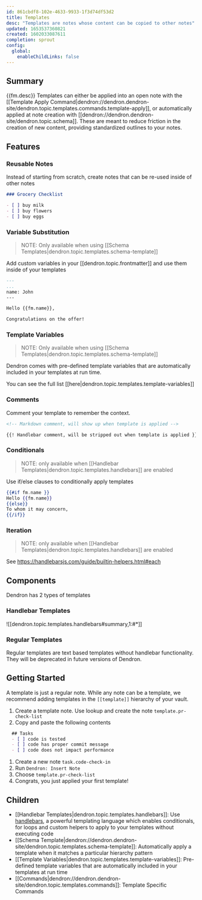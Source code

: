 ```yaml
---
id: 861cbdf8-102e-4633-9933-1f3d74df53d2
title: Templates
desc: "Templates are notes whose content can be copied to other notes"
updated: 1653537360821
created: 1602033087611
completion: sprout
config:
  global:
    enableChildLinks: false
---
```


## Summary

{{fm.desc}}
Templates can either be applied into an open note with the [[Template Apply Command|dendron://dendron.dendron-site/dendron.topic.templates.commands.template-apply]], or automatically applied at note creation with [[dendron://dendron.dendron-site/dendron.topic.schema]]. 
These are meant to reduce friction in the creation of new content, providing standardized outlines to your notes.

## Features

### Reusable Notes

Instead of starting from scratch, create notes that can be re-used inside of other notes

```md
### Grocery Checklist

- [ ] buy milk
- [ ] buy flowers
- [ ] buy eggs
```

### Variable Substitution

> NOTE: Only available when using [[Schema Templates|dendron.topic.templates.schema-template]]

Add custom variables in your [[dendron.topic.frontmatter]] and use them inside of your templates

```md
---
...
name: John
---

Hello {{fm.name}},

Congratulations on the offer!
```

### Template Variables

> NOTE: Only available when using [[Schema Templates|dendron.topic.templates.schema-template]]

Dendron comes with pre-defined template variables that are automatically included in your templates at run time. 

You can see the full list [[here|dendron.topic.templates.template-variables]]

### Comments
Comment your template to remember the context. 

```md
<!-- Markdown comment, will show up when template is applied -->

{{! Handlebar comment, will be stripped out when template is applied }}
```

### Conditionals 

> NOTE: only available when [[Handlebar Templates|dendron.topic.templates.handlebars]] are enabled

Use if/else clauses to conditionally apply templates

```handlebars
{{#if fm.name }}
Hello {{fm.name}}
{{else}}
To whom it may concern,
{{/if}}
```

### Iteration

> NOTE: only available when [[Handlebar Templates|dendron.topic.templates.handlebars]] are enabled

<!-- #todo -->

See https://handlebarsjs.com/guide/builtin-helpers.html#each

## Components

Dendron has 2 types of templates

### Handlebar Templates
![[dendron.topic.templates.handlebars#summary,1:#*]]

### Regular Templates
Regular templates are text based templates without handlebar functionality. They will be deprecated in future versions of Dendron. 

## Getting Started

A template is just a regular note. While any note can be a template, we recommend adding templates in the `[[template]]` hierarchy of your vault. 

1. Create a template note. Use lookup and create the note `template.pr-check-list`
1. Copy and paste the following contents

  ```md
    ## Tasks
    - [ ] code is tested
    - [ ] code has proper commit message
    - [ ] code does not impact performance
  ```
1. Create a new note `task.code-check-in`
1. Run `Dendron: Insert Note`
1. Choose `template.pr-check-list`
1. Congrats, you just applied your first template!

## Children
- [[Handlebar Templates|dendron.topic.templates.handlebars]]: Use [handlebars](https://handlebarsjs.com/guide/), a powerful templating language which enables conditionals, for loops and custom helpers to apply to your templates without executing code
- [[Schema Template|dendron://dendron.dendron-site/dendron.topic.templates.schema-template]]: Automatically apply a template when it matches a particular hierarchy pattern
- [[Template Variables|dendron.topic.templates.template-variables]]: Pre-defined template variables that are automatically included in your templates at run time
- [[Commands|dendron://dendron.dendron-site/dendron.topic.templates.commands]]: Template Specific Commands
